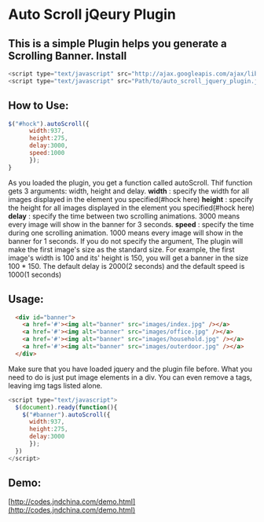 Auto Scroll jQeury Plugin
=========================
This is a simple Plugin helps you generate a Scrolling Banner.
Install
-------
```javascript
<script type="text/javascript" src="http://ajax.googleapis.com/ajax/libs/jquery/1.4.2/jquery.min.js"></script>
<script type="text/javascript" src="Path/to/auto_scroll_jquery_plugin.js"></script>
```
How to Use:
-----------
```javascript
$("#hock").autoScroll({
      width:937,
      height:275,
      delay:3000,
      speed:1000
      });
}
```
As you loaded the plugin, you get a function called autoScroll. 
Thif function gets 3 arguments: width, height and delay.
**width**  : specify the width for all images displayed in the element you specified(#hock here)
**height** : specify the height for all images displayed in the element you specified(#hock here)
**delay**  : specify the time between two scrolling animations. 3000 means every image will show in the banner for 3 seconds. 
**speed**  : specify the time during one scrolling animation. 1000 means every image will show in the banner for 1 seconds. 
If you do not specify the argument, The plugin will make the first image's size as the standard size. For example, the first image's width is 100 and its' height is 150, you will get a banner in the size 100 * 150.
The default delay is 2000(2 seconds) and the default speed is 1000(1 seconds)

Usage:
-----
```html
  <div id="banner">
    <a href='#'><img alt="banner" src="images/index.jpg" /></a>
    <a href='#'><img alt="banner" src="images/office.jpg" /></a>
    <a href='#'><img alt="banner" src="images/household.jpg" /></a>
    <a href='#'><img alt="banner" src="images/outerdoor.jpg" /></a>
  </div>
```
Make sure that you have loaded jquery and the plugin file before.
What you need to do is just put image elements in a div.
You can even remove a tags, leaving img tags listed alone.
```javascript
<script type="text/javascript">
  $(document).ready(function(){
    $("#banner").autoScroll({
      width:937,
      height:275,
      delay:3000
      });
  })
</script>
```
Demo:
-----
[http://codes.jndchina.com/demo.html](http://codes.jndchina.com/demo.html)